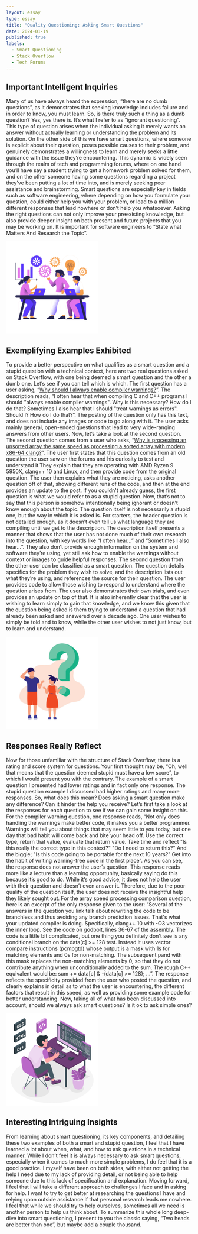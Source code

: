 ```yaml
---
layout: essay
type: essay
title: "Quality Questioning: Asking Smart Questions"
date: 2024-01-19
published: true
labels:
  - Smart Questioning
  - Stack Overflow
  - Tech Forums
---
```



## Important Intelligent Inquiries

Many of us have always heard the expression, “there are no dumb questions”, as it demonstrates that seeking knowledge includes failure and in order to know, you must learn. So, is there truly such a thing as a dumb question? Yes, yes there is. It’s what I refer to as “ignorant questioning”. This type of question arises when the individual asking it merely wants an answer without actually learning or understanding the problem and its solution. On the other side of this we have smart questions, where someone is explicit about their question, poses possible causes to their problem, and genuinely demonstrates a willingness to learn and merely seeks a little guidance with the issue they’re encountering. This dynamic is widely seen through the realm of tech and programming forums, where on one hand you’ll have say a student trying to get a homework problem solved for them, and on the other someone having some questions regarding a project they’ve been putting a lot of time into, and is merely seeking peer assistance and brainstorming. Smart questions are especially key in fields such as software engineering, where depending on how you formulate your question, could either help you with your problem, or lead to a million different responses that lead nowhere or don’t help you whatsoever. Asking the right questions can not only improve your preexisting knowledge, but also provide deeper insight on both present and future projects that you may be working on. It is important for software engineers to “State what Matters And Research the Topic”.

<img width="250px" 
     class="rounded float-start pe-4" 
     src="../img/questioning/questioning1.png" >

## Exemplifying Examples Exhibited

To provide a better perspective on what qualifies as a smart question and a stupid question with a technical context, here are two real questions asked on Stack Overflow, with one being deemed a smart question and the other a dumb one. Let’s see if you can tell which is which. The first question has a user asking, “[Why should I always enable compiler warnings?](https://stackoverflow.com/questions/57842756/why-should-i-always-enable-compiler-warnings/57848116#57848116)”. The description reads, “I often hear that when compiling C and C++ programs I should "always enable compiler warnings". Why is this necessary? How do I do that? Sometimes I also hear that I should "treat warnings as errors". Should I? How do I do that?”. The posting of the question only has this text, and does not include any images or code to go along with it. The user asks mainly general, open-ended questions that lead to very wide-ranging answers from other users. 
Now, let’s take a look at the second question. The second question comes from a user who asks, “[Why is processing an unsorted array the same speed as processing a sorted array with modern x86-64 clang?](https://stackoverflow.com/questions/66521344/why-is-processing-an-unsorted-array-the-same-speed-as-processing-a-sorted-array)”. The user first states that this question comes from an old question the user saw on the forums and his curiosity to test and understand it.They explain that they are operating with AMD Ryzen 9 5950X, clang++ 10 and Linux, and then provide code from the original question. The user then explains what they are noticing, asks another question off of that, showing different runs of the code, and then at the end provides an update to the post.
If you couldn't already guess, the first question is what we would refer to as a stupid question. Now, that’s not to say that this person is somehow intentionally being ignorant or doesn’t know enough about the topic. The question itself is not necessarily a stupid one, but the way in which it is asked is. For starters, the header question is not detailed enough, as it doesn’t even tell us what language they are compiling until we get to the description. The description itself presents a manner that shows that the user has not done much of their own research into the question, with key words like “I often hear…” and “Sometimes I also hear…”. They also don’t provide enough information on the system and software they’re  using, yet still ask how to enable the warnings without context or images to guide helpful responses. 
The second question from the other user can be classified as a smart question. The question details specifics for the problem they wish to solve, and the description lists out what they’re using, and references the source for their question. The user provides code to allow those wishing to respond to understand where the question arises from. The user also demonstrates their own trials, and even provides an update on top of that. It is also inherently clear that the user is wishing to learn simply to gain that knowledge, and we know this given that the question being asked is them trying to understand a question that had already been asked and answered over a decade ago. One user wishes to simply be told and to know, while the other user wishes to not just know, but to learn and understand.

<img width="250px" 
     class="rounded float-start pe-4" 
     src="../img/questioning/questioning2.jpeg" >

## Responses Really Reflect

Now for those unfamiliar with the structure of Stack Overflow, there is a rating and score system for questions. Your first thought may be, “Oh, well that means that the question deemed stupid must have a low score”, to which I would present you with the contrary. The example of a smart question I presented had lower ratings and in fact only one response. The stupid question example I discussed had higher ratings and many more responses. So, what does this mean? Does asking a smart question make any difference? Can it hinder the help you receive? Let’s first take a look at the responses for each question to see if we can gain some insight on this.
For the compiler warning question, one response reads, “Not only does handling the warnings make better code, it makes you a better programmer. Warnings will tell you about things that may seem little to you today, but one day that bad habit will come back and bite your head off. Use the correct type, return that value, evaluate that return value. Take time and reflect "Is this really the correct type in this context?" "Do I need to return this?" And the biggie; "Is this code going to be portable for the next 10 years?" Get into the habit of writing warning-free code in the first place”. As you can see, the response does not answer the user’s question. This response reads more like a lecture than a learning opportunity, basically saying do this because it’s good to do. While it’s good advice, it does not help the user with their question and doesn’t even answer it. Therefore, due to the poor quality of the question itself, the user does not receive the insightful help they likely sought out.
For the array speed processing comparison question, here is an excerpt of the only response given to the user: “Several of the answers in the question you link talk about rewriting the code to be branchless and thus avoiding any branch prediction issues. That's what your updated compiler is doing. Specifically, clang++ 10 with -O3 vectorizes the inner loop. See the code on godbolt, lines 36-67 of the assembly. The code is a little bit complicated, but one thing you definitely don't see is any conditional branch on the data[c] >= 128 test. Instead it uses vector compare instructions (pcmpgtd) whose output is a mask with 1s for matching elements and 0s for non-matching. The subsequent pand with this mask replaces the non-matching elements by 0, so that they do not contribute anything when unconditionally added to the sum. The rough C++ equivalent would be: sum += data[c] & -(data[c] >= 128); ...”. The response reflects the specificity provided from the user who posted the question, and clearly explains in detail as to what the user is encountering, the different factors that result in this speed, as well as providing some example code for better understanding. Now, taking all of what has been discussed into account, should we always ask smart questions? Is it ok to ask simple ones?

<img width="250px" 
     class="rounded float-start pe-4" 
     src="../img/questioning/coding1.png" >

## Interesting Intriguing Insights 

From learning about smart questioning, its key components, and detailing these two examples of both a smart and stupid question, I feel that I have learned a lot about when, what, and how to ask questions in a technical manner. While I don’t feel it is always necessary to ask smart questions, especially when it comes to much more simple problems, I do feel that it is a good practice. I myself have been on both sides, with either not getting the help I need due to my lack of providing detail, or not being able to help someone due to this lack of specification and explanation. Moving forward, I feel that I will take a different approach to challenges I face and in asking for help. I want to try to get better at researching the questions I have and relying upon outside assistance if that personal research leads me nowhere. I feel that while we should try to help ourselves, sometimes all we need is another person to help us think about. To summarize this whole long  deep-dive into smart questioning, I present to you the classic saying, “Two heads are better than one”, but maybe add a couple thousand. 


